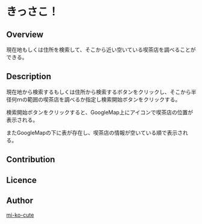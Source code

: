 きっさこ！
====

## Overview
現在地もしくは住所を検索して、そこから近い空いている喫茶店を調べることができる。

## Description
現在地から検索するもしくは住所から検索するボタンをクリックし、そこから半径何ｍの範囲の喫茶店を調べるか指定し検索開始ボタンをクリックする。

検索開始ボタンをクリックすると、GoogleMap上にアイコンで喫茶店の位置が表示される。

またGoogleMapの下に表が存在し、喫茶店の情報が空いている順で表示される。

## Contribution

## Licence

## Author

[mi-ko-cute](https://github.com/mi-ko-cute)
